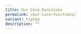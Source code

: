 ```yaml
---
title: Our Core Functions
permalink: /our-core-functions/
variant: tiptap
description: ""
---
```

<p></p>